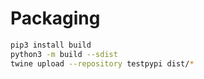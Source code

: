 # Packaging

```bash
pip3 install build
python3 -m build --sdist
twine upload --repository testpypi dist/*
```

